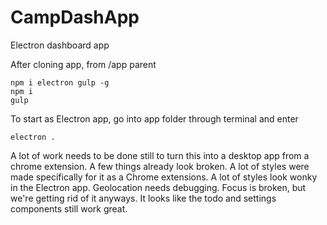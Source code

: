 # CampDashApp
Electron dashboard app

After cloning app, from /app parent
```
npm i electron gulp -g
npm i
gulp
```
To start as Electron app, go into app folder through terminal and enter
```
electron .
```

A lot of work needs to be done still to turn this into a desktop app from a chrome extension. 
A few things already look broken.
A lot of styles were made specifically for it as a Chrome extensions.
A lot of styles look wonky in the Electron app.
Geolocation needs debugging.
Focus is broken, but we're getting rid of it anyways.
It looks like the todo and settings components still work great.
